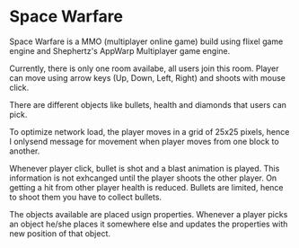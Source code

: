 Space Warfare
=============

Space Warfare is a MMO (multiplayer online game) build using flixel game engine and Shephertz's AppWarp Multiplayer game engine.

Currently, there is only one room availabe, all users join this room. Player can move using  arrow keys (Up, Down, Left, Right) and shoots with mouse click.

There are different objects like bullets, health and diamonds that users can pick.

To optimize network load, the player moves in a grid of 25x25 pixels, hence I onlysend message for movement when player moves from one block to another.

Whenever player click, bullet is shot and a blast animation is played. This information is not exhcanged until the player shoots the other player. On getting a hit from other player health is reduced. Bullets are limited, hence to shoot them you have to collect bullets.

The objects available are placed usign properties. Whenever a player picks an object he/she places it somewhere else and updates the properties with new position of that object.
